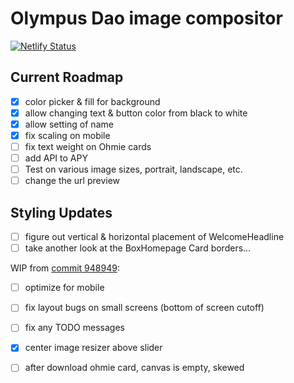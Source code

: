 # Olympus Dao image compositor

[![Netlify Status](https://api.netlify.com/api/v1/badges/92a140a3-d170-4b8f-b19c-30cc2ebf1e90/deploy-status)](https://app.netlify.com/sites/sharp-lichterman-549b48/deploys)

## Current Roadmap

- [x] color picker & fill for background
- [x] allow changing text & button color from black to white
- [x] allow setting of name
- [x] fix scaling on mobile
- [ ] fix text weight on Ohmie cards
- [ ] add API to APY
- [ ] Test on various image sizes, portrait, landscape, etc.
- [ ] change the url preview

## Styling Updates

- [ ] figure out vertical & horizontal placement of WelcomeHeadline
- [ ] take another look at the BoxHomepage Card borders...

WIP from [commit 948949](https://github.com/OlympusDAO/olympus-image-compositor/commit/948949371dac4beefde40e539be44fe23fb78ca1):

- [ ] optimize for mobile
- [ ] fix layout bugs on small screens (bottom of screen cutoff)
- [ ] fix any TODO messages

- [X] center image resizer above slider
- [ ] after download ohmie card, canvas is empty, skewed
